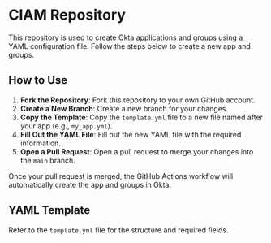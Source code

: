 # CIAM Repository

This repository is used to create Okta applications and groups using a YAML configuration file. Follow the steps below to create a new app and groups.

## How to Use

1. **Fork the Repository**: Fork this repository to your own GitHub account.
2. **Create a New Branch**: Create a new branch for your changes.
3. **Copy the Template**: Copy the `template.yml` file to a new file named after your app (e.g., `my_app.yml`).
4. **Fill Out the YAML File**: Fill out the new YAML file with the required information.
5. **Open a Pull Request**: Open a pull request to merge your changes into the `main` branch.

Once your pull request is merged, the GitHub Actions workflow will automatically create the app and groups in Okta.

## YAML Template

Refer to the `template.yml` file for the structure and required fields.
